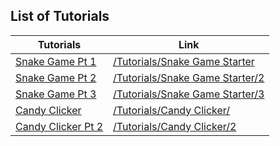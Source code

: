 ## List of Tutorials

| Tutorials                                              | Link                                                                   |
| ------------------------------------------------------ | ---------------------------------------------------------------------- |
| [Snake Game Pt 1](/Tutorials/Snake%20Game%20Starter)   | [/Tutorials/Snake Game Starter](/Tutorials/Snake%20Game%20Starter)     |
| [Snake Game Pt 2](/Tutorials/Snake%20Game%20Starter/2) | [/Tutorials/Snake Game Starter/2](/Tutorials/Snake%20Game%20Starter/2) |
| [Snake Game Pt 3](/Tutorials/Snake%20Game%20Starter/3) | [/Tutorials/Snake Game Starter/3](/Tutorials/Snake%20Game%20Starter/3) |
| [Candy Clicker](/Tutorials/Candy%20Clicker/)           | [/Tutorials/Candy Clicker/](/Tutorials/Candy%20Clicker/)               |
| [Candy Clicker Pt 2](/Tutorials/Candy%20Clicker/2)     | [/Tutorials/Candy Clicker/2](/Tutorials/Candy%20Clicker/2)             |
